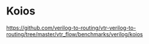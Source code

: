 # Koios
https://github.com/verilog-to-routing/vtr-verilog-to-routing/tree/master/vtr_flow/benchmarks/verilog/koios
